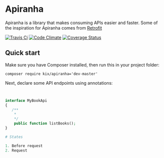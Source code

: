 # Apiranha

Apiranha is a library that makes consuming APIs easier and faster. Some of the inspiration for Apiranha comes from [Retrofit](square.github.io/retrofit/)

[![Travis Ci](https://travis-ci.org/kix/apiranha.svg?branch=master)](https://travis-ci.org/Fakerino/Fakerino)
[![Code Climate](https://codeclimate.com/github/kix/apiranha/badges/gpa.svg)](https://codeclimate.com/github/kix/apiranha)
[![Coverage Status](https://coveralls.io/repos/github/kix/apiranha/badge.svg?branch=master)](https://coveralls.io/github/kix/apiranha?branch=master)

## Quick start

Make sure you have Composer installed, then run this in your project folder:

```
composer require kix/apiranha='dev-master'
```

Next, declare some API endpoints using annotations:

```php


interface MyBookApi
{
   /**
    *
    */
    public function listBooks();
}

# States

1. Before request
2. Request
